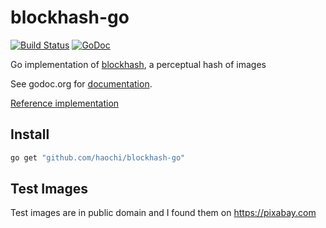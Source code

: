 # blockhash-go
[![Build Status](https://travis-ci.org/haochi/blockhash-go.svg?branch=master)](https://travis-ci.org/haochi/blockhash-go)
[![GoDoc](https://godoc.org/github.com/haochi/blockhash-go?status.svg)](https://godoc.org/github.com/haochi/blockhash-go)

Go implementation of [blockhash](http://blockhash.io), a perceptual hash of images

See godoc.org for [documentation](https://godoc.org/github.com/haochi/blockhash-go).

[Reference implementation](https://github.com/commonsmachinery/blockhash-python/tree/0d76144cf5b6ac)

## Install

```bash
go get "github.com/haochi/blockhash-go"
```

## Test Images

Test images are in public domain and I found them on https://pixabay.com
